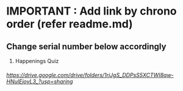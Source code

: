 # IMPORTANT : Add link by chrono order (refer readme.md)
## Change serial number below accordingly

1. Happenings Quiz </br> 
###### https://drive.google.com/drive/folders/1riJgS_DDPsS5XCTWI8qw-HNuIEjovL3_?usp=sharing
